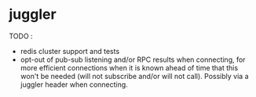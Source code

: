 # juggler

TODO :
* redis cluster support and tests
* opt-out of pub-sub listening and/or RPC results when connecting, for more efficient connections when it is known ahead of time that this won't be needed (will not subscribe and/or will not call). Possibly via a juggler header when connecting.

